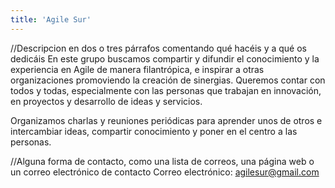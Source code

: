 ```yaml
---
title: 'Agile Sur'
---
```


//Descripcion en dos o tres párrafos comentando qué hacéis y a qué os dedicáis
En este grupo buscamos compartir y difundir el conocimiento y la experiencia en Agile de manera filantrópica, e inspirar a otras organizaciones promoviendo la creación de sinergias. Queremos contar con todos y todas, especialmente con las personas que trabajan en innovación, en proyectos y desarrollo de ideas y servicios.

Organizamos charlas y reuniones periódicas para aprender unos de otros e intercambiar ideas, compartir conocimiento y poner en el centro a las personas.


//Alguna forma de contacto, como una lista de correos, una página web o un correo electrónico de contacto
Correo electrónico: agilesur@gmail.com

